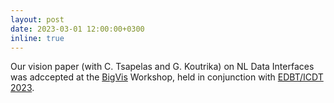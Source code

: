 ```yaml
---
layout: post
date: 2023-03-01 12:00:00+0300
inline: true
---
```


Our vision paper (with C. Tsapelas and G. Koutrika) on NL Data Interfaces was adccepted at the [BigVis](https://bigvis.imsi.athenarc.gr/bigvis2023/) Workshop, held in conjunction with [EDBT/ICDT 2023](http://edbticdt2023.cs.uoi.gr/).
